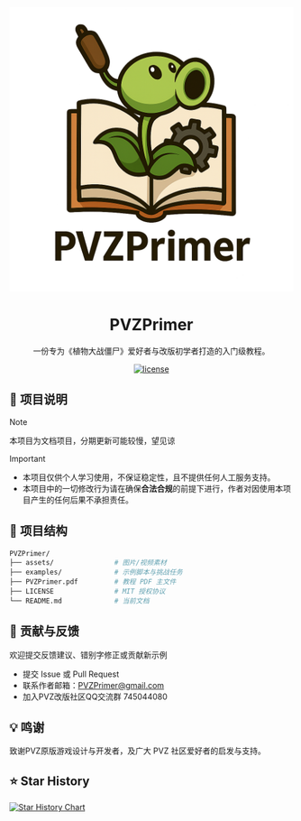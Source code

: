 <div align="center">
<p align="center">
  <img src="PVZPrimer.png" alt="PVZPrimer Docs" width="580"/>
</p>

# PVZPrimer

一份专为《植物大战僵尸》爱好者与改版初学者打造的入门级教程。

<p align="center">
  <a href="https://raw.githubusercontent.com/PVZPrimer/PVZPrimer/main/LICENSE">
    <img src="https://img.shields.io/github/license/PVZPrimer/PVZPrimer?color=brightgreen" alt="license">
  </a>
</p>
</div>

## 📝 项目说明
> [!NOTE]  
> 本项目为文档项目，分期更新可能较慢，望见谅

> [!IMPORTANT]  
> - 本项目仅供个人学习使用，不保证稳定性，且不提供任何人工服务支持。
> - 本项目中的一切修改行为请在确保**合法合规**的前提下进行，作者对因使用本项目产生的任何后果不承担责任。

## 🧩 项目结构

```bash
PVZPrimer/
├── assets/               # 图片/视频素材
├── examples/             # 示例脚本与挑战任务
├── PVZPrimer.pdf         # 教程 PDF 主文件
├── LICENSE               # MIT 授权协议
└── README.md             # 当前文档
```

## 📣 贡献与反馈

欢迎提交反馈建议、错别字修正或贡献新示例
* 提交 Issue 或 Pull Request
* 联系作者邮箱：PVZPrimer@gmail.com
* 加入PVZ改版社区QQ交流群 745044080

## 💡 鸣谢
致谢PVZ原版游戏设计与开发者，及广大 PVZ 社区爱好者的启发与支持。

## ⭐️ Star History

[![Star History Chart](https://api.star-history.com/svg?repos=PVZPrimer/PVZPrimer&type=Date)](https://www.star-history.com/#PVZPrimer/PVZPrimer&Date)